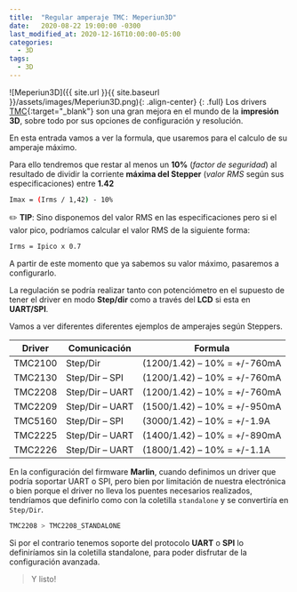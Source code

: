 ```yaml
---
title:  "Regular amperaje TMC: Meperiun3D"
date:   2020-08-22 19:00:00 -0300
last_modified_at: 2020-12-16T10:00:00-05:00
categories:
  - 3D
tags:
  - 3D
---
```


![Meperiun3D]({{ site.url }}{{ site.baseurl }}/assets/images/Meperiun3D.png){: .align-center}
{: .full}
Los drivers [TMC](https://www.trinamic.com/){:target="_blank"} son una gran mejora en el mundo de la **impresión 3D**, sobre todo por sus opciones de configuración y resolución.

En esta entrada vamos a ver la formula, que usaremos para el calculo de su amperaje máximo.

Para ello tendremos que restar al menos un **10%** (*factor de seguridad*) al resultado de dividir la corriente **máxima del Stepper** (*valor RMS* según sus especificaciones) entre **1.42**

```bash
Imax = (Irms / 1,42) - 10%
```

✏️ **TIP**: Sino disponemos del valor RMS en las especificaciones pero si el valor pico, podríamos calcular el valor RMS de la siguiente forma:

```bash
Irms = Ipico x 0.7
```

A partir de este momento que ya sabemos su valor máximo, pasaremos a configurarlo.

La regulación se podría realizar tanto con potenciómetro en el supuesto de tener el driver en  modo **Step/dir** como a través del **LCD** si esta en **UART/SPI**.

Vamos a ver diferentes diferentes ejemplos de amperajes según Steppers.

| Driver | Comunicación | Formula |
| ------ | ------ | ------ |
| TMC2100 | Step/Dir | (1200/1.42) – 10% = +/-760mA |
| TMC2130 | Step/Dir – SPI | (1200/1.42) – 10% = +/-760mA |
| TMC2208 | Step/Dir – UART | (1200/1.42) – 10% = +/-760mA |
| TMC2209 | Step/Dir – UART | (1500/1.42) – 10% = +/-950mA |
| TMC5160 | Step/Dir – SPI | (3000/1.42) – 10% = +/-1.9A |
| TMC2225 | Step/Dir – UART | (1400/1.42) – 10% = +/-890mA |
| TMC2226 | Step/Dir – UART | (1800/1.42) – 10% = +/-1.1A |

En la configuración del firmware **Marlin**, cuando definimos un driver que podría soportar  UART o SPI, pero bien por limitación de nuestra electrónica o bien porque el driver no lleva los puentes necesarios realizados, tendríamos que definirlo como con la coletilla `standalone` y se convertiría en `Step/Dir`.

```bash
TMC2208 > TMC2208_STANDALONE
```

Si por el contrario tenemos soporte del protocolo **UART** o **SPI** lo definiríamos sin la coletilla standalone, para poder disfrutar de la configuración avanzada.

> Y listo!
